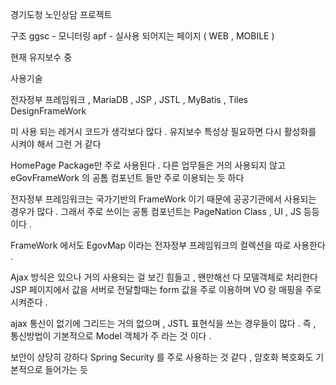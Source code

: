 경기도청 노인상담 프로젝트

구조 
ggsc - 모니터링
apf - 실사용 되어지는 페이지 ( WEB , MOBILE )

현재 유지보수 중 

사용기술 
 
 전자정부 프레임워크 , MariaDB , JSP , JSTL , MyBatis , Tiles DesignFrameWork 
 
 미 사용 되는 레거시 코드가 생각보다 많다 .
 유지보수 특성상 필요하면 다시 활성화를 시켜야 해서 그런 거 같다 

HomePage Package만 주로 사용된다 .
다른 업무들은 거의 사용되지 않고 eGovFrameWork 의 공톰 컴포넌트 들만 주로 이용되는 듯 하다 

전자정부 프레임워크는 국가기반의 FrameWork 이기 때문에 공공기관에서 사용되는 경우가 많다 .
그래서 주로 쓰이는 공통 컴포넌트는 PageNation Class , UI , JS 등등이다 . 

FrameWork 에서도 EgovMap 이라는 전자정부 프레임워크의 컬렉션을 따로 사용한다 .

Ajax 방식은 있으나 거의 사용되는 걸 보긴 힘들고 , 왠만해선 다 모델객체로 처리한다 
JSP 페이지에서 값을 서버로 전달할때는 form 값을 주로 이용하며 VO 랑 매핑을 주로 시켜준다 .

ajax 통신이 없기에 그리드는 거의 없으며 , JSTL 표현식을 쓰는 경우들이 많다 .
즉 , 통신방법이 기본적으로 Model 객체가 주 라는 것 이다 .

보안이 상당히 강하다
Spring Security 를 주로 사용하는 것 같다 , 암호화 복호화도 기본적으로 들어가는 듯 
